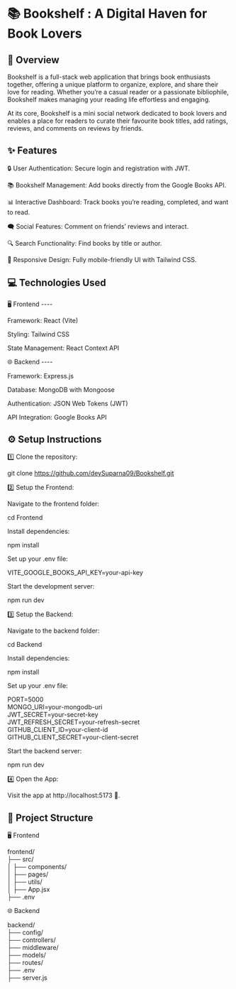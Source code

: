 # 📚 Bookshelf : A Digital Haven for Book Lovers

## 📝 Overview

Bookshelf is a full-stack web application that brings book enthusiasts together, offering a unique platform to organize, explore, and share their love for reading. Whether you’re a casual reader or a passionate bibliophile, Bookshelf makes managing your reading life effortless and engaging.

At its core, Bookshelf is a mini social network dedicated to book lovers and enables a place for readers to curate their favourite book titles, add ratings, reviews, and comments on reviews by friends.

## ✨ Features

🔒 User Authentication: Secure login and registration with JWT.

📚 Bookshelf Management: Add books directly from the Google Books API.

📊 Interactive Dashboard: Track books you’re reading, completed, and want to read.

🗨️ Social Features: Comment on friends’ reviews and interact.

🔍 Search Functionality: Find books by title or author.

📱 Responsive Design: Fully mobile-friendly UI with Tailwind CSS.




## 💻 Technologies Used

🖥️ Frontend ----

Framework: React (Vite)

Styling: Tailwind CSS

State Management: React Context API


🌐 Backend ----

Framework: Express.js

Database: MongoDB with Mongoose

Authentication: JSON Web Tokens (JWT)

API Integration: Google Books API

## ⚙️ Setup Instructions

1️⃣ Clone the repository:

git clone https://github.com/deySuparna09/Bookshelf.git

2️⃣ Setup the Frontend:

Navigate to the frontend folder:

cd Frontend

Install dependencies:

npm install

Set up your .env file:

VITE_GOOGLE_BOOKS_API_KEY=your-api-key

Start the development server:

npm run dev

3️⃣ Setup the Backend:

Navigate to the backend folder:

cd Backend

Install dependencies:

npm install

Set up your .env file:

PORT=5000  
MONGO_URI=your-mongodb-uri  
JWT_SECRET=your-secret-key  
JWT_REFRESH_SECRET=your-refresh-secret   
GITHUB_CLIENT_ID=your-client-id  
GITHUB_CLIENT_SECRET=your-client-secret


Start the backend server:

npm run dev

4️⃣ Open the App:

Visit the app at http://localhost:5173 🎉.

## 📂 Project Structure

🖥️ Frontend

frontend/  
├── src/  
│   ├── components/  
│   ├── pages/  
│   ├── utils/   
│   ├── App.jsx  
├── .env   

🌐 Backend

backend/  
├── config/  
├── controllers/  
├── middleware/  
├── models/  
├── routes/   
├── .env  
├── server.js  
